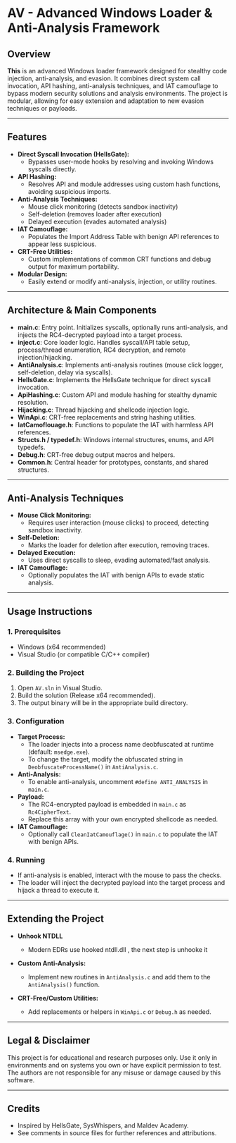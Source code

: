 # AV - Advanced Windows Loader & Anti-Analysis Framework

## Overview

**This** is an advanced Windows loader framework designed for stealthy code injection, anti-analysis, and evasion. It combines direct system call invocation, API hashing, anti-analysis techniques, and IAT camouflage to bypass modern security solutions and analysis environments. The project is modular, allowing for easy extension and adaptation to new evasion techniques or payloads.

---

## Features

- **Direct Syscall Invocation (HellsGate):**
  - Bypasses user-mode hooks by resolving and invoking Windows syscalls directly.
- **API Hashing:**
  - Resolves API and module addresses using custom hash functions, avoiding suspicious imports.
- **Anti-Analysis Techniques:**
  - Mouse click monitoring (detects sandbox inactivity)
  - Self-deletion (removes loader after execution)
  - Delayed execution (evades automated analysis)
- **IAT Camouflage:**
  - Populates the Import Address Table with benign API references to appear less suspicious.
- **CRT-Free Utilities:**
  - Custom implementations of common CRT functions and debug output for maximum portability.
- **Modular Design:**
  - Easily extend or modify anti-analysis, injection, or utility routines.

---

## Architecture & Main Components

- **main.c**: Entry point. Initializes syscalls, optionally runs anti-analysis, and injects the RC4-decrypted payload into a target process.
- **inject.c**: Core loader logic. Handles syscall/API table setup, process/thread enumeration, RC4 decryption, and remote injection/hijacking.
- **AntiAnalysis.c**: Implements anti-analysis routines (mouse click logger, self-deletion, delay via syscalls).
- **HellsGate.c**: Implements the HellsGate technique for direct syscall invocation.
- **ApiHashing.c**: Custom API and module hashing for stealthy dynamic resolution.
- **Hijacking.c**: Thread hijacking and shellcode injection logic.
- **WinApi.c**: CRT-free replacements and string hashing utilities.
- **IatCamoflouage.h**: Functions to populate the IAT with harmless API references.
- **Structs.h / typedef.h**: Windows internal structures, enums, and API typedefs.
- **Debug.h**: CRT-free debug output macros and helpers.
- **Common.h**: Central header for prototypes, constants, and shared structures.

---

## Anti-Analysis Techniques

- **Mouse Click Monitoring:**
  - Requires user interaction (mouse clicks) to proceed, detecting sandbox inactivity.
- **Self-Deletion:**
  - Marks the loader for deletion after execution, removing traces.
- **Delayed Execution:**
  - Uses direct syscalls to sleep, evading automated/fast analysis.
- **IAT Camouflage:**
  - Optionally populates the IAT with benign APIs to evade static analysis.

---

## Usage Instructions

### 1. Prerequisites
- Windows (x64 recommended)
- Visual Studio (or compatible C/C++ compiler)

### 2. Building the Project
1. Open `AV.sln` in Visual Studio.
2. Build the solution (Release x64 recommended).
3. The output binary will be in the appropriate build directory.

### 3. Configuration
- **Target Process:**
  - The loader injects into a process name deobfuscated at runtime (default: `msedge.exe`).
  - To change the target, modify the obfuscated string in `DeobfuscateProcessName()` in `AntiAnalysis.c`.
- **Anti-Analysis:**
  - To enable anti-analysis, uncomment `#define ANTI_ANALYSIS` in `main.c`.
- **Payload:**
  - The RC4-encrypted payload is embedded in `main.c` as `Rc4CipherText`.
  - Replace this array with your own encrypted shellcode as needed.
- **IAT Camouflage:**
  - Optionally call `CleanIatCamouflage()` in `main.c` to populate the IAT with benign APIs.

### 4. Running
- If anti-analysis is enabled, interact with the mouse to pass the checks.
- The loader will inject the decrypted payload into the target process and hijack a thread to execute it.

---

## Extending the Project
- **Unhook NTDLL**
  - Modern EDRs use hooked ntdll.dll , the next step is unhooke it 
- **Custom Anti-Analysis:**
  - Implement new routines in `AntiAnalysis.c` and add them to the `AntiAnalysis()` function.

- **CRT-Free/Custom Utilities:**
  - Add replacements or helpers in `WinApi.c` or `Debug.h` as needed.

---

## Legal & Disclaimer

This project is for educational and research purposes only. Use it only in environments and on systems you own or have explicit permission to test. The authors are not responsible for any misuse or damage caused by this software.

---

## Credits
- Inspired by HellsGate, SysWhispers, and Maldev Academy.
- See comments in source files for further references and attributions. 